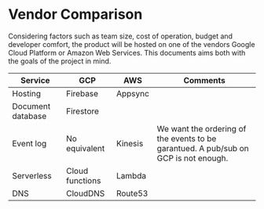 # Vendor Comparison

Considering factors such as team size, cost of operation, budget and developer comfort, the product will be hosted on one of the vendors Google Cloud Platform or Amazon Web Services. This documents aims both with the goals of the project in mind.

|Service| GCP   | AWS   | Comments |
|-------|-------|-------|-------|
|Hosting|Firebase|Appsync| |
|Document database|Firestore|        | |
|Event log|No equivalent|Kinesis |We want the ordering of the events to be garantued. A pub/sub on GCP is not enough.|
|Serverless|Cloud functions|Lambda||
|DNS|CloudDNS|Route53||
